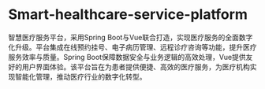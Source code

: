 # Smart-healthcare-service-platform
智慧医疗服务平台，采用Spring Boot与Vue联合打造，实现医疗服务的全面数字化升级。平台集成在线预约挂号、电子病历管理、远程诊疗咨询等功能，提升医疗服务效率与质量。Spring Boot保障数据安全与业务逻辑的高效处理，Vue提供友好的用户界面体验。该平台旨在为患者提供便捷、高效的医疗服务，为医疗机构实现智能化管理，推动医疗行业的数字化转型。

